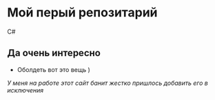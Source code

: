 # Mой перый репозитарий
С#
## Да очень интересно
* Оболдеть вот это вещь ) 

*У меня на работе этот сайт банит жестко пришлось добавить его в исключения*
